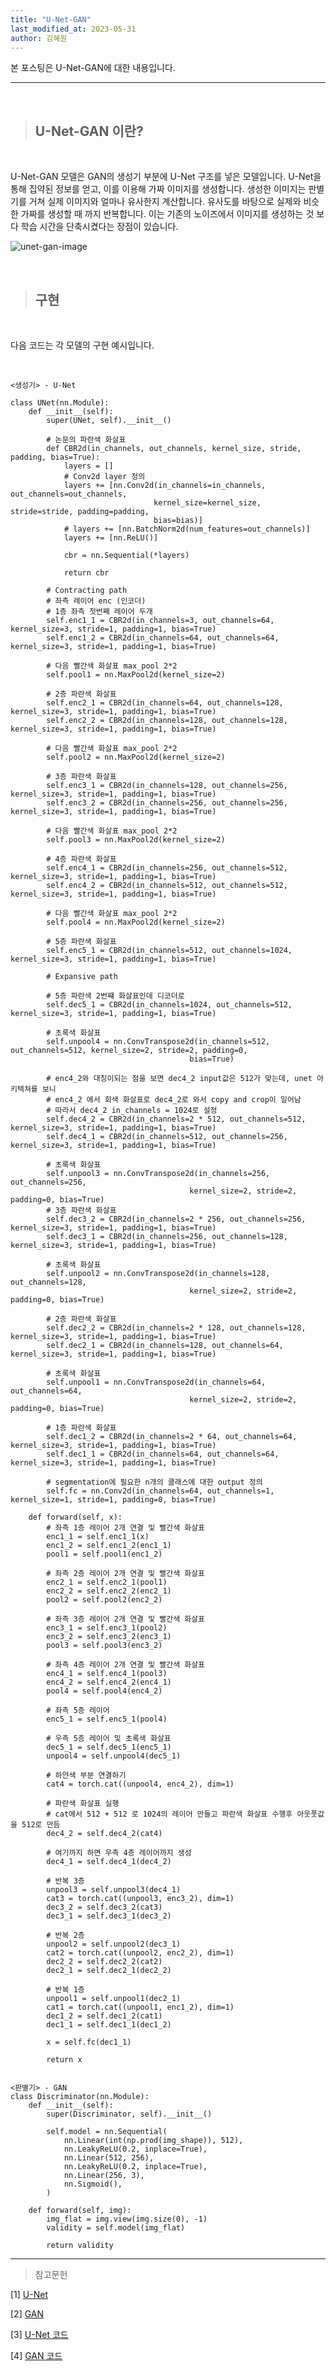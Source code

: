 ```yaml
---
title: "U-Net-GAN"
last_modified_at: 2023-05-31
author: 김혜원
---
```


본 포스팅은 U-Net-GAN에 대한 내용입니다.

---
&nbsp;

> ## U-Net-GAN 이란?

&nbsp;

U-Net-GAN 모델은 GAN의 생성기 부분에 U-Net 구조를 넣은 모델입니다. U-Net을 통해 집약된 정보를 얻고, 이를 이용해  가짜 이미지를 생성합니다. 생성한 이미지는 판별기를 거쳐 실제 이미지와 얼마나 유사한지 계산합니다. 유사도를 바탕으로 실제와 비슷한 가짜를 생성할 때 까지 반복합니다. 이는 기존의 노이즈에서 이미지를 생성하는 것 보다 학습 시간을 단축시켰다는 장점이 있습니다.

![unet-gan-image](./unet-gan.png)

&nbsp;

> ## 구현

&nbsp;

다음 코드는 각 모델의 구현 예시입니다.

&nbsp;

    <생성기> - U-Net

    class UNet(nn.Module):
        def __init__(self):
            super(UNet, self).__init__()

            # 논문의 파란색 화살표
            def CBR2d(in_channels, out_channels, kernel_size, stride, padding, bias=True):
                layers = []
                # Conv2d layer 정의
                layers += [nn.Conv2d(in_channels=in_channels, out_channels=out_channels,
                                    kernel_size=kernel_size, stride=stride, padding=padding,
                                    bias=bias)]
                # layers += [nn.BatchNorm2d(num_features=out_channels)]
                layers += [nn.ReLU()]

                cbr = nn.Sequential(*layers)

                return cbr

            # Contracting path
            # 좌측 레이어 enc (인코더)
            # 1층 좌측 첫번째 레이어 두개
            self.enc1_1 = CBR2d(in_channels=3, out_channels=64, kernel_size=3, stride=1, padding=1, bias=True)
            self.enc1_2 = CBR2d(in_channels=64, out_channels=64, kernel_size=3, stride=1, padding=1, bias=True)

            # 다음 빨간색 화살표 max_pool 2*2
            self.pool1 = nn.MaxPool2d(kernel_size=2)

            # 2층 파란색 화살표
            self.enc2_1 = CBR2d(in_channels=64, out_channels=128, kernel_size=3, stride=1, padding=1, bias=True)
            self.enc2_2 = CBR2d(in_channels=128, out_channels=128, kernel_size=3, stride=1, padding=1, bias=True)

            # 다음 빨간색 화살표 max_pool 2*2
            self.pool2 = nn.MaxPool2d(kernel_size=2)

            # 3층 파란색 화살표
            self.enc3_1 = CBR2d(in_channels=128, out_channels=256, kernel_size=3, stride=1, padding=1, bias=True)
            self.enc3_2 = CBR2d(in_channels=256, out_channels=256, kernel_size=3, stride=1, padding=1, bias=True)

            # 다음 빨간색 화살표 max_pool 2*2
            self.pool3 = nn.MaxPool2d(kernel_size=2)

            # 4층 파란색 화살표
            self.enc4_1 = CBR2d(in_channels=256, out_channels=512, kernel_size=3, stride=1, padding=1, bias=True)
            self.enc4_2 = CBR2d(in_channels=512, out_channels=512, kernel_size=3, stride=1, padding=1, bias=True)

            # 다음 빨간색 화살표 max_pool 2*2
            self.pool4 = nn.MaxPool2d(kernel_size=2)

            # 5층 파란색 화살표
            self.enc5_1 = CBR2d(in_channels=512, out_channels=1024, kernel_size=3, stride=1, padding=1, bias=True)

            # Expansive path

            # 5층 파란색 2번쨰 화살표인데 디코더로
            self.dec5_1 = CBR2d(in_channels=1024, out_channels=512, kernel_size=3, stride=1, padding=1, bias=True)

            # 초록색 화살표
            self.unpool4 = nn.ConvTranspose2d(in_channels=512, out_channels=512, kernel_size=2, stride=2, padding=0,
                                            bias=True)

            # enc4_2와 대칭이되는 점을 보면 dec4_2 input값은 512가 맞는데, unet 아키텍쳐를 보니
            # enc4_2 에서 회색 화살표로 dec4_2로 와서 copy and crop이 일어남
            # 따라서 dec4_2 in_channels = 1024로 설정
            self.dec4_2 = CBR2d(in_channels=2 * 512, out_channels=512, kernel_size=3, stride=1, padding=1, bias=True)
            self.dec4_1 = CBR2d(in_channels=512, out_channels=256, kernel_size=3, stride=1, padding=1, bias=True)

            # 초록색 화살표
            self.unpool3 = nn.ConvTranspose2d(in_channels=256, out_channels=256,
                                            kernel_size=2, stride=2, padding=0, bias=True)
            # 3층 파란색 화살표
            self.dec3_2 = CBR2d(in_channels=2 * 256, out_channels=256, kernel_size=3, stride=1, padding=1, bias=True)
            self.dec3_1 = CBR2d(in_channels=256, out_channels=128, kernel_size=3, stride=1, padding=1, bias=True)

            # 초록색 화살표
            self.unpool2 = nn.ConvTranspose2d(in_channels=128, out_channels=128,
                                            kernel_size=2, stride=2, padding=0, bias=True)

            # 2층 파란색 화살표
            self.dec2_2 = CBR2d(in_channels=2 * 128, out_channels=128, kernel_size=3, stride=1, padding=1, bias=True)
            self.dec2_1 = CBR2d(in_channels=128, out_channels=64, kernel_size=3, stride=1, padding=1, bias=True)

            # 초록색 화살표
            self.unpool1 = nn.ConvTranspose2d(in_channels=64, out_channels=64,
                                            kernel_size=2, stride=2, padding=0, bias=True)

            # 1층 파란색 화살표
            self.dec1_2 = CBR2d(in_channels=2 * 64, out_channels=64, kernel_size=3, stride=1, padding=1, bias=True)
            self.dec1_1 = CBR2d(in_channels=64, out_channels=64, kernel_size=3, stride=1, padding=1, bias=True)

            # segmentation에 필요한 n개의 클래스에 대한 output 정의
            self.fc = nn.Conv2d(in_channels=64, out_channels=1, kernel_size=1, stride=1, padding=0, bias=True)

        def forward(self, x):
            # 좌측 1층 레이어 2개 연결 및 빨간색 화살표
            enc1_1 = self.enc1_1(x)
            enc1_2 = self.enc1_2(enc1_1)
            pool1 = self.pool1(enc1_2)

            # 좌측 2층 레이어 2개 연결 및 빨간색 화살표
            enc2_1 = self.enc2_1(pool1)
            enc2_2 = self.enc2_2(enc2_1)
            pool2 = self.pool2(enc2_2)

            # 좌측 3층 레이어 2개 연결 및 빨간색 화살표
            enc3_1 = self.enc3_1(pool2)
            enc3_2 = self.enc3_2(enc3_1)
            pool3 = self.pool3(enc3_2)

            # 좌측 4층 레이어 2개 연결 및 빨간색 화살표
            enc4_1 = self.enc4_1(pool3)
            enc4_2 = self.enc4_2(enc4_1)
            pool4 = self.pool4(enc4_2)

            # 좌측 5층 레이어
            enc5_1 = self.enc5_1(pool4)

            # 우측 5층 레이어 및 초록색 화살표
            dec5_1 = self.dec5_1(enc5_1)
            unpool4 = self.unpool4(dec5_1)

            # 하얀색 부분 연결하기
            cat4 = torch.cat((unpool4, enc4_2), dim=1)

            # 파란색 화살표 실행
            # cat에서 512 + 512 로 1024의 레이어 만들고 파란색 화살표 수행후 아웃풋값을 512로 만듬
            dec4_2 = self.dec4_2(cat4)

            # 여기까지 하면 우측 4층 레이어까지 생성
            dec4_1 = self.dec4_1(dec4_2)

            # 반복 3층
            unpool3 = self.unpool3(dec4_1)
            cat3 = torch.cat((unpool3, enc3_2), dim=1)
            dec3_2 = self.dec3_2(cat3)
            dec3_1 = self.dec3_1(dec3_2)

            # 반복 2층
            unpool2 = self.unpool2(dec3_1)
            cat2 = torch.cat((unpool2, enc2_2), dim=1)
            dec2_2 = self.dec2_2(cat2)
            dec2_1 = self.dec2_1(dec2_2)

            # 반복 1층
            unpool1 = self.unpool1(dec2_1)
            cat1 = torch.cat((unpool1, enc1_2), dim=1)
            dec1_2 = self.dec1_2(cat1)
            dec1_1 = self.dec1_1(dec1_2)

            x = self.fc(dec1_1)

            return x


    <판별기> - GAN
    class Discriminator(nn.Module):
        def __init__(self):
            super(Discriminator, self).__init__()

            self.model = nn.Sequential(
                nn.Linear(int(np.prod(img_shape)), 512),
                nn.LeakyReLU(0.2, inplace=True),
                nn.Linear(512, 256),
                nn.LeakyReLU(0.2, inplace=True),
                nn.Linear(256, 3),
                nn.Sigmoid(),
            )

        def forward(self, img):
            img_flat = img.view(img.size(0), -1)
            validity = self.model(img_flat)

            return validity



------
> 참고문헌

[1] [U-Net](https://arxiv.org/abs/1505.04597)

[2] [GAN](https://www.labellerr.com/blog/what-is-gan-how-does-it-work/)

[3] [U-Net 코드](https://junnyhi.tistory.com/20)

[4] [GAN 코드](https://github.com/eriklindernoren/PyTorch-GAN)

